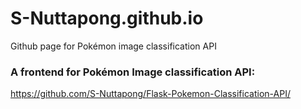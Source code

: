 # S-Nuttapong.github.io
Github page for Pokémon image classification API

### A frontend for Pokémon Image classification API:
   https://github.com/S-Nuttapong/Flask-Pokemon-Classification-API/
